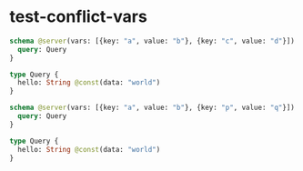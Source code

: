 # test-conflict-vars

```graphql @server
schema @server(vars: [{key: "a", value: "b"}, {key: "c", value: "d"}]) {
  query: Query
}

type Query {
  hello: String @const(data: "world")
}
```

```graphql @server
schema @server(vars: [{key: "a", value: "b"}, {key: "p", value: "q"}]) {
  query: Query
}

type Query {
  hello: String @const(data: "world")
}
```
